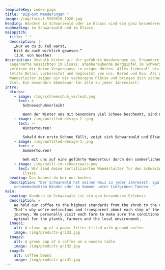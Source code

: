 ```yaml
---
templateKey: index-page
title: "BigFoot Wanderungen "
image: /img/forest-5903010_1920.jpg
heading: Wandern im Schwarzwald oder im Elsass sind ein ganz besonderes Erlebnis
subheading: im Schwarzwald und im Elsass
mainpitch:
  title: "-"
  description: |-
    „Nur wo du zu Fuß warst, 
    bist du auch wirklich gewesen.“
    (J.W. von Goethe)
description: Deshalb bieten wir dir geführte Wanderungen an. Erwandere dir
  sagenhafte Aussichten im Elsass, atemberaubende Berggipfel im Schwarzwald und
  verdiene dir deine Vesperpause in urigen Hütten. Alles liebevoll bis ins
  letzte Detail vorbereitet und begleitet von uns, Bernd und Eva. Als geprüfte
  Wanderleiter zeigen wir dir verborgene Plätze und bringen dich sicher an das
  Ziel. Ein besonders Abenteuer für alle zu jeder Jahreszeit!
intro:
  blurbs:
    - image: /img/schneeschuh_verleih.png
      text: >
        Schneeschuhverleih! 

        Wenn der Winter uns mit besonders viel Schnee beschenkt, sind normale Wanderungen im Gebirge nur schwer möglich. Deshalb haben wir Schneeschuhe um Wandergruppen bis zwanzig Personen auszustatten. Wer also für ein ganz besonderes Abenteuer zu haben ist, leiht sich bei uns Schneeschuhe, oder macht eine geführte Schneeschuhtour mit uns.
    - image: /img/untitled-design-2-.png
      text: >-
        Wintertouren!

        Sobald der erste Schnee fällt, zeigt sich Schwarzwald und Elsass als romantisches Winterwunderland. Eine geführte Wanderung, oder sogar eine Schneeschuhtour, machen jetzt besonders viel Spaß. Wir sorgen natürlich für genügend Gelegenheiten zum Aufwärmen. Frag uns auch gerne nach unseren Wochenendangeboten mit Übernachtungen. 
    - image: /img/untitled-design-1-.png
      text: >-
        Sommertouren!

        Geh mit uns auf eine geführte Wandertour durch den sommerlichen Schwarzwald. Erklimme Berge im Elsass und erhol dich an kühlen Flüssen oder verborgenen Bergseen. Lass dir Geschichten und Sagen aus der Umgebung erzählen und erlebe ein Abenteuer, das dir noch lange in Erinnerung bleiben wird.
    - image: /img/salli-im-schwarzwals.png
      text: Wir sind deine zertifizierten Wanderleiter für den Schwarzwald und das
        Elsass.
  heading: Das kannst du bei uns buchen
  description: "Der Schwarwald hat seinen Reiz zu jeder Jahreseit. Egal ob im
    schneebedeckten Winder oder im Sommer unter tiefgrünen Tannen. "
main:
  heading: Wandern im Schwarwald ist ein gan besonderes Erlebnis
  description: >
    We hold our coffee to the highest standards from the shrub to the cup.
    That’s why we’re meticulous and transparent about each step of the coffee’s
    journey. We personally visit each farm to make sure the conditions are
    optimal for the plants, farmers and the local environment.
  image1:
    alt: A close-up of a paper filter filled with ground coffee
    image: /img/products-grid3.jpg
  image2:
    alt: A green cup of a coffee on a wooden table
    image: /img/products-grid2.jpg
  image3:
    alt: Coffee beans
    image: /img/products-grid1.jpg
---
```

